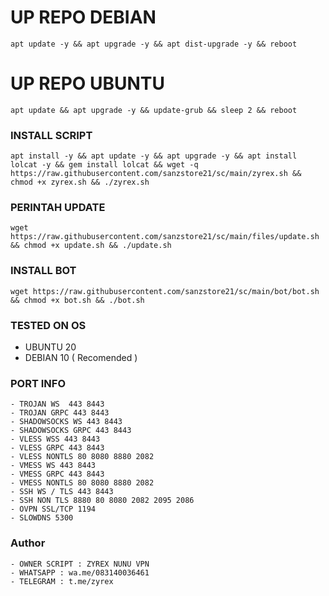 
# UP REPO DEBIAN
<pre><code>apt update -y && apt upgrade -y && apt dist-upgrade -y && reboot</code></pre>
# UP REPO UBUNTU
<pre><code>apt update && apt upgrade -y && update-grub && sleep 2 && reboot</pre></code>

### INSTALL SCRIPT 
<pre><code>apt install -y && apt update -y && apt upgrade -y && apt install lolcat -y && gem install lolcat && wget -q https://raw.githubusercontent.com/sanzstore21/sc/main/zyrex.sh && chmod +x zyrex.sh && ./zyrex.sh
</code></pre>

### PERINTAH UPDATE 
<pre><code>wget https://raw.githubusercontent.com/sanzstore21/sc/main/files/update.sh && chmod +x update.sh && ./update.sh</code></pre>

### INSTALL BOT
<pre><code>wget https://raw.githubusercontent.com/sanzstore21/sc/main/bot/bot.sh && chmod +x bot.sh && ./bot.sh</code></pre>
### TESTED ON OS 
- UBUNTU 20
- DEBIAN 10 ( Recomended )

### PORT INFO
```
- TROJAN WS  443 8443
- TROJAN GRPC 443 8443
- SHADOWSOCKS WS 443 8443
- SHADOWSOCKS GRPC 443 8443
- VLESS WSS 443 8443
- VLESS GRPC 443 8443
- VLESS NONTLS 80 8080 8880 2082
- VMESS WS 443 8443
- VMESS GRPC 443 8443
- VMESS NONTLS 80 8080 8880 2082
- SSH WS / TLS 443 8443
- SSH NON TLS 8880 80 8080 2082 2095 2086
- OVPN SSL/TCP 1194
- SLOWDNS 5300
```
### Author
```
- OWNER SCRIPT : ZYREX NUNU VPN
- WHATSAPP : wa.me/083140036461
- TELEGRAM : t.me/zyrex

```
